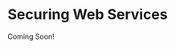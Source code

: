 # Securing Web Services

Coming Soon!

<!--
[$LIFERAY_LEARN_YOUTUBE_URL$]=https://www.youtube.com/embed/VU3-Ibfmu7E

---

## Next Up

* [Exercise 2b: Create User Groups](./exercises-create-user-groups.md)
-->